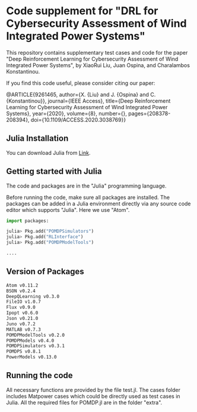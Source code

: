 # Code supplement for "DRL for Cybersecurity Assessment of Wind Integrated Power Systems"


This repository contains supplementary test cases and code for the paper "Deep Reinforcement Learning for Cybersecurity Assessment of Wind Integrated Power Systems", by XiaoRui Liu, Juan Ospina, and Charalambos Konstantinou. 

If you find this code useful, please consider citing our paper:

@ARTICLE{9261465,
  author={X. {Liu} and J. {Ospina} and C. {Konstantinou}},
  journal={IEEE Access}, 
  title={Deep Reinforcement Learning for Cybersecurity Assessment of Wind Integrated Power Systems}, 
  year={2020},
  volume={8},
  number={},
  pages={208378-208394},
  doi={10.1109/ACCESS.2020.3038769}}

## Julia Installation

You can download Julia from [Link](https://julialang.org/).


## Getting started with Julia

The code and packages are in the "Julia" programming language. 

Before running the code, make sure all packages are installed. The packages can be added in a Julia environment directly via any source code editor which supports "Julia". Here we use "Atom". 


```python
import packages:

julia> Pkg.add("POMDPSimulators")
julia> Pkg.add("RLInterface")
julia> Pkg.add("POMDPModelTools")

....

```

## Version of Packages 

```bash
Atom v0.11.2
BSON v0.2.4
DeepQLearning v0.3.0
FileIO v1.0.7
Flux v0.9.0
Ipopt v0.6.0
Json v0.21.0
Juno v0.7.2
MATLAB v0.7.3
POMDPModelTools v0.2.0
POMDPModels v0.4.0
POMDPSimulators v0.3.1
POMDPS v0.8.1
PowerModels v0.13.0
```



## Running the code

All necessary functions are provided by the file test.jl. The cases folder includes Matpower cases which could be directly used as test cases in Julia. All the required files for POMDP.jl are in the folder "extra".


